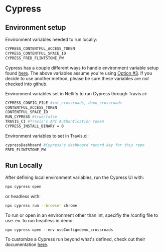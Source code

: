 # Cypress
## Environment setup

Environment variables needed to run locally:
```bash
CYPRESS_CONTENTFUL_ACCESS_TOKEN
CYPRESS_CONTENTFUL_SPACE_ID
CYPRESS_FRED_FLINTSTONE_PW
```


Cypress has a couple different ways to handle environment variable setup found [here](https://docs.cypress.io/guides/guides/environment-variables.html#Setting).
The above variables assume you're using [Option #3](https://docs.cypress.io/guides/guides/environment-variables.html#Option-3-CYPRESS).
If you decide to use another method, please be sure these variables are *not* checked into github.

Environment variables set in Netlify to run Cypress through Travis.ci:
```bash
CYPRESS_CONFIG_FILE #int_crossroads, demo_crossroads
CONTENTFUL_ACCESS_TOKEN
CONTENTFUL_SPACE_ID
RUN_CYPRESS #true/false
TRAVIS_CI #Travis's API Authentication token
CYPRESS_INSTALL_BINARY = 0
```

Environment variables to set in Travis.ci:
```bash
cypressDashboard #Cypress's dashboard record key for this repo
FRED_FLINTSTONE_PW
```

## Run Locally

After defining local environment variables, run the Cypress UI with:

```bash
npx cypress open
```

or headless with:

```bash
npx cypress run --browser chrome
```

To run or open in an environment other than int, specifiy the /config file to use.
ex. to run headless in demo:
```
npx cypress open --env useConfig=demo_crossroads
```

To customize a Cypress run beyond what's defined, check out their documentation [here](https://docs.cypress.io/guides/guides/command-line.html).